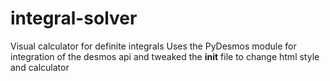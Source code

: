 # integral-solver
Visual calculator for definite integrals
Uses the PyDesmos module for integration of the desmos api and tweaked the __init__ file to change html style and calculator
